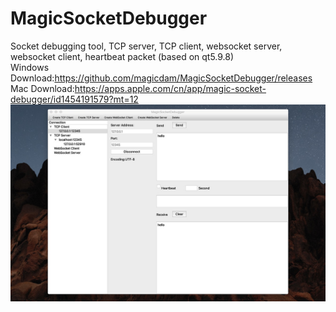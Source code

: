 # MagicSocketDebugger
Socket debugging tool, TCP server, TCP client, websocket server, websocket client, heartbeat packet (based on qt5.9.8)  
Windows Download:https://github.com/magicdam/MagicSocketDebugger/releases  
Mac Download:https://apps.apple.com/cn/app/magic-socket-debugger/id1454191579?mt=12  
![预览](./preview-en.jpg)
